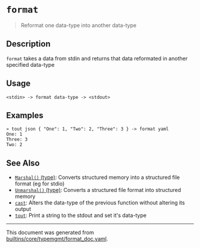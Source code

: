 # `format`

> Reformat one data-type into another data-type

## Description

`format` takes a data from stdin and returns that data reformated in another
specified data-type

## Usage

```
<stdin> -> format data-type -> <stdout>
```

## Examples

```
» tout json { "One": 1, "Two": 2, "Three": 3 } -> format yaml
One: 1
Three: 3
Two: 2
```

## See Also

* [`Marshal()` (type)](../apis/Marshal.md):
  Converts structured memory into a structured file format (eg for stdio)
* [`Unmarshal()` (type)](../apis/Unmarshal.md):
  Converts a structured file format into structured memory
* [`cast`](../commands/cast.md):
  Alters the data-type of the previous function without altering its output
* [`tout`](../commands/tout.md):
  Print a string to the stdout and set it's data-type

<hr/>

This document was generated from [builtins/core/typemgmt/format_doc.yaml](https://github.com/lmorg/murex/blob/master/builtins/core/typemgmt/format_doc.yaml).